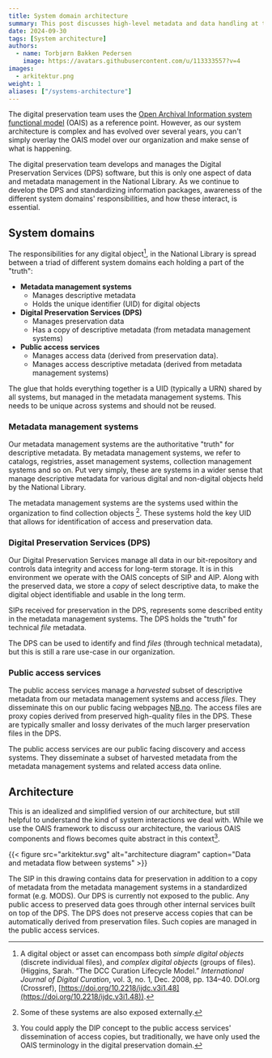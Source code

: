 ```yaml
---
title: System domain architecture
summary: This post discusses high-level metadata and data handling at the National Library of Norway
date: 2024-09-30
tags: [System architecture]
authors: 
  - name: Torbjørn Bakken Pedersen
    image: https://avatars.githubusercontent.com/u/113333557?v=4
images: 
  - arkitektur.png
weight: 1
aliases: ["/systems-architecture"]
---
```


The digital preservation team uses the [Open Archival Information system functional model](https://en.wikipedia.org/wiki/Open_Archival_Information_System#The_functional_model "Wikipedia page explaining the OAIS functional model") (OAIS) as a reference point.
However, as our system architecture is complex and has evolved over several years, you can't simply overlay the OAIS model over our organization and make sense of what is happening.

The digital preservation team develops and manages the Digital Preservation Services (DPS) software, but this is only one aspect of data and metadata management in the National Library.
As we continue to develop the DPS and standardizing information packages, awareness of the different system domains' responsibilities, and how these interact, is essential.

## System domains
The responsibilities for any digital object[^1], in the National Library is spread between a triad of different system domains each holding a part of the "truth":

[^1]: A digital object or asset can encompass both *simple digital objects* (discrete individual files), and *complex digital objects* (groups of files). (Higgins, Sarah. “The DCC Curation Lifecycle Model.” *International Journal of Digital Curation*, vol. 3, no. 1, Dec. 2008, pp. 134–40. DOI.org (Crossref), [https://doi.org/10.2218/ijdc.v3i1.48](https://doi.org/10.2218/ijdc.v3i1.48)).

- **Metadata management systems**
	- Manages descriptive metadata
	- Holds the unique identifier (UID) for digital objects
- **Digital Preservation Services (DPS)** 
	- Manages preservation data
	- Has a copy of descriptive metadata (from metadata management systems)
- **Public access services**
	- Manages access data (derived from preservation data).
	- Manages access descriptive metadata (derived from metadata management systems)

The glue that holds everything together is a UID (typically a URN) shared by all systems, but managed in the metadata management systems.
This needs to be unique across systems and should not be reused.

### Metadata management systems
Our metadata management systems are the authoritative "truth" for descriptive metadata. 
By metadata management systems, we refer to catalogs, registries, asset management systems, collection management systems and so on.
Put very simply, these are systems in a wider sense that manage descriptive metadata for various digital and non-digital objects held by the National Library.

The metadata management systems are the systems used within the organization to find collection objects [^2].
These systems hold the key UID that allows for identification of access and preservation data.

[^2]: Some of these systems are also exposed externally.

### Digital Preservation Services (DPS)
Our Digital Preservation Services manage all data in our bit-repository and controls data integrity and access for long-term storage. 
It is in this environment we operate with the OAIS concepts of SIP and AIP. 
Along with the preserved data, we store a *copy* of select descriptive data, to make the digital object identifiable and usable in the long term.

SIPs received for preservation in the DPS, represents some described entity in the metadata management systems.
The DPS holds the "truth" for technical *file* metadata.

The DPS can be used to identify and find *files* (through technical metadata), but this is still a rare use-case in our organization.

### Public access services
The public access services manage a *harvested* subset of descriptive metadata from our metadata management systems and access *files*.
They disseminate this on our public facing webpages [NB.no](https://www.nb.no/search "National library online portal").
The access files are proxy copies derived from preserved high-quality files in the DPS. 
These are typically smaller and lossy derivates of the much larger preservation files in the DPS.

The public access services are our public facing discovery and access systems.
They disseminate a subset of harvested metadata from the metadata management systems and related access data online.

## Architecture
This is an idealized and simplified version of our architecture, but still helpful to understand the kind of system interactions we deal with.
While we use the OAIS framework to discuss our architecture, the various OAIS components and flows becomes quite abstract in this context[^3]. 

[^3]: You could apply the DIP concept to the public access services' dissemination of access copies, but traditionally, we have only used the OAIS terminology in the digital preservation domain.

{{< figure src="arkitektur.svg" alt="architecture diagram" caption="Data and metadata flow between systems" >}}

The SIP in this drawing contains data for preservation in addition to a copy of metadata from the metadata management systems in a standardized format (e.g. MODS).
Our DPS is currently not exposed to the public. 
Any public access to preserved data goes through other internal services built on top of the DPS. 
The DPS does not preserve access copies that can be automatically derived from preservation files. 
Such copies are managed in the public access services.
